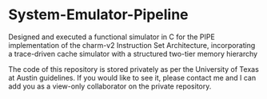 # System-Emulator-Pipeline
Designed and executed a functional simulator in C for the PIPE implementation of the charm-v2 Instruction Set Architecture, incorporating a trace-driven cache simulator with a structured two-tier memory hierarchy

The code of this repository is stored privately as per the University of Texas at Austin guidelines. If you would like to see it, please contact me and I can add you as a view-only collaborator on the private repository.
